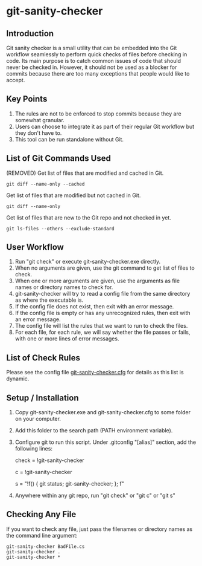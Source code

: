 # git-sanity-checker

## Introduction

Git sanity checker is a small utility that can be embedded into the Git workflow seamlessly to perform quick checks of files before checking in code. Its main purpose is to catch common issues of code that should never be checked in. However, it should not be used as a blocker for commits because there are too many exceptions that people would like to accept.

## Key Points
1. The rules are not to be enforced to stop commits because they are somewhat granular.
2. Users can choose to integrate it as part of their regular Git workflow but they don't have to.
3. This tool can be run standalone without Git.

## List of Git Commands Used

(REMOVED) Get list of files that are modified and cached in Git.

    git diff --name-only --cached

Get list of files that are modified but not cached in Git.

    git diff --name-only

Get list of files that are new to the Git repo and not checked in yet.

    git ls-files --others --exclude-standard

## User Workflow
1. Run "git check" or execute git-sanity-checker.exe directly.
2. When no arguments are given, use the git command to get list of files to check.
3. When one or more arguments are given, use the arguments as file names or directory names to check for.
4. git-sanity-checker will try to read a config file from the same directory as where the executable is.
5. If the config file does not exist, then exit with an error message.
6. If the config file is empty or has any unrecognized rules, then exit with an error message.
7. The config file will list the rules that we want to run to check the files.
8. For each file, for each rule, we will say whether the file passes or fails, with one or more lines of error messages.

## List of Check Rules
Please see the config file [git-sanity-checker.cfg](https://github.com/choksheak/git-sanity-checker/blob/master/git-sanity-checker.cfg) for details as this list is dynamic.

## Setup / Installation
1. Copy git-sanity-checker.exe and git-sanity-checker.cfg to some folder on your computer.
2. Add this folder to the search path (PATH environment variable).
3. Configure git to run this script. Under .gitconfig "[alias]" section, add the following lines:

    check = !git-sanity-checker
    
    c = !git-sanity-checker
    
    s = "!f() { git status; git-sanity-checker; }; f"

4. Anywhere within any git repo, run "git check" or "git c" or "git s"

## Checking Any File
If you want to check any file, just pass the filenames or directory names as the command line argument:

    git-sanity-checker BadFile.cs
    git-sanity-checker .
    git-sanity-checker *

